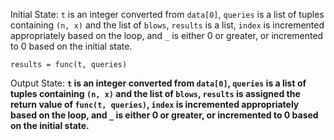 Initial State: `t` is an integer converted from `data[0]`, `queries` is a list of tuples containing `(n, x)` and the list of `blows`, `results` is a list, `index` is incremented appropriately based on the loop, and `_` is either 0 or greater, or incremented to 0 based on the initial state.

```
results = func(t, queries)
```

Output State: **`t` is an integer converted from `data[0]`, `queries` is a list of tuples containing `(n, x)` and the list of `blows`, `results` is assigned the return value of `func(t, queries)`, `index` is incremented appropriately based on the loop, and `_` is either 0 or greater, or incremented to 0 based on the initial state.**